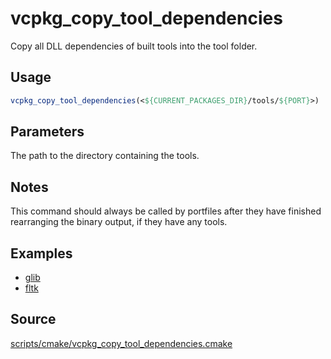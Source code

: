 # vcpkg_copy_tool_dependencies

Copy all DLL dependencies of built tools into the tool folder.

## Usage
```cmake
vcpkg_copy_tool_dependencies(<${CURRENT_PACKAGES_DIR}/tools/${PORT}>)
```
## Parameters
The path to the directory containing the tools.

## Notes
This command should always be called by portfiles after they have finished rearranging the binary output, if they have any tools.

## Examples

* [glib](https://github.com/Microsoft/vcpkg/blob/master/ports/glib/portfile.cmake)
* [fltk](https://github.com/Microsoft/vcpkg/blob/master/ports/fltk/portfile.cmake)

## Source
[scripts/cmake/vcpkg_copy_tool_dependencies.cmake](https://github.com/Microsoft/vcpkg/blob/master/scripts/cmake/vcpkg_copy_tool_dependencies.cmake)
